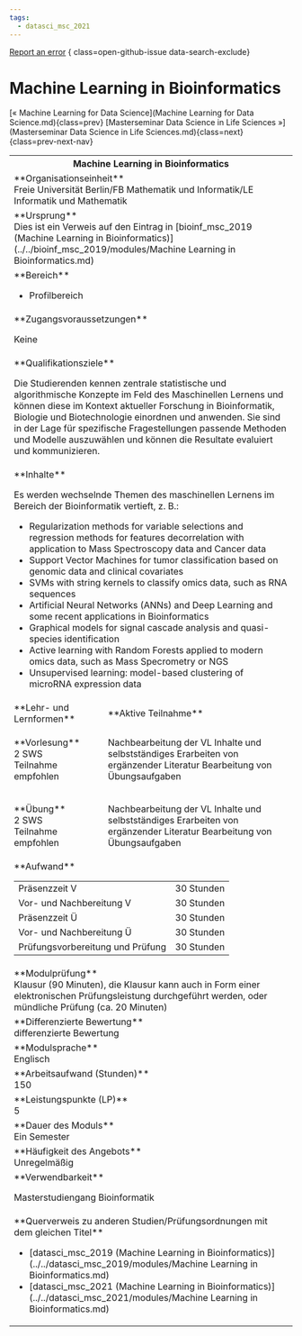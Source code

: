 ```yaml
---
tags:
  - datasci_msc_2021
---
```

[Report an error](https://github.com/SGSSGene/FUB-SUP/issues/new?title=Error%20in%20%22Machine%20Learning%20in%20Bioinformatics%22&body=There%20seems%20to%20be%20an%20error%20in%20module%20%22Machine%20Learning%20in%20Bioinformatics%22%2E%0A%0A%3CDescribe%20here%20a%20slightly%20more%20detailed%20description%20of%20what%20is%20wrong%3E&labels=bug)
{ class=open-github-issue data-search-exclude}

# Machine Learning in Bioinformatics

[« Machine Learning for Data Science](Machine Learning for Data Science.md){class=prev}
[Masterseminar Data Science in Life Sciences »](Masterseminar Data Science in Life Sciences.md){class=next}
{class=prev-next-nav}

<table markdown id="moduledesc">
<tr markdown class="moduledesc_head"><th colspan="2">Machine Learning in Bioinformatics </th></tr>
<tr markdown><td colspan="2">**Organisationseinheit**   <br>Freie Universität Berlin/FB Mathematik und Informatik/LE Informatik und Mathematik</td></tr>
<tr markdown><td colspan="2">**Ursprung**<br>Dies ist ein Verweis auf den Eintrag in [bioinf_msc_2019 (Machine Learning in Bioinformatics)](../../bioinf_msc_2019/modules/Machine Learning in Bioinformatics.md)</td></tr>
<tr markdown><td colspan="2">**Bereich**<br>


- Profilbereich

</td></tr>

<tr markdown><td colspan="2">**Zugangsvoraussetzungen** <br>

Keine


</td></tr>
<tr markdown><td colspan="2">**Qualifikationsziele**    <br>

Die Studierenden kennen zentrale statistische und algorithmische Konzepte im
Feld des Maschinellen Lernens und können diese im Kontext aktueller
Forschung in Bioinformatik, Biologie und Biotechnologie einordnen und
anwenden. Sie sind in der Lage für spezifische Fragestellungen passende
Methoden und Modelle auszuwählen und können die Resultate evaluiert und
kommunizieren.


</td></tr>
<tr markdown><td colspan="2">**Inhalte**                <br>

Es werden wechselnde Themen des maschinellen Lernens im Bereich der
Bioinformatik vertieft, z. B.:

- Regularization methods for variable selections and regression methods for
  features decorrelation with application to Mass Spectroscopy data and
  Cancer data
- Support Vector Machines for tumor classification based on genomic data and
  clinical covariates
- SVMs with string kernels to classify omics data, such as RNA sequences
- Artificial Neural Networks (ANNs) and Deep Learning and some recent
  applications in Bioinformatics
- Graphical models for signal cascade analysis and quasi-species
  identification
- Active learning with Random Forests applied to modern omics data, such as
  Mass Specrometry or NGS
- Unsupervised learning: model-based clustering of microRNA expression data


</td></tr>

<tr markdown><td>**Lehr- und Lernformen**</td><td>**Aktive Teilnahme**</td></tr>
<tr markdown><td> **Vorlesung** <br>2 SWS <br> Teilnahme empfohlen</td><td>

Nachbearbeitung der VL Inhalte und selbstständiges Erarbeiten von ergänzender Literatur
Bearbeitung von Übungsaufgaben
</td></tr>
<tr markdown><td> **Übung** <br>2 SWS <br> Teilnahme empfohlen</td><td>

Nachbearbeitung der VL Inhalte und selbstständiges Erarbeiten von ergänzender Literatur
Bearbeitung von Übungsaufgaben
</td></tr>
<tr markdown><td colspan="2">**Aufwand**                <br>
<table class="aufwand_table">
<tr><td>Präsenzzeit V</td><td>30 Stunden</td></tr>
<tr><td>Vor- und Nachbereitung V</td><td>30 Stunden</td></tr>
<tr><td>Präsenzzeit Ü</td><td>30 Stunden</td></tr>
<tr><td>Vor- und Nachbereitung Ü</td><td>30 Stunden</td></tr>
<tr><td>Prüfungsvorbereitung und Prüfung</td><td>30 Stunden</td></tr>
</table>

</td></tr>
<tr markdown><td colspan="2">**Modulprüfung**             <br>Klausur (90 Minuten), die Klausur kann auch in Form einer elektronischen
Prüfungsleistung durchgeführt werden, oder mündliche Prüfung (ca. 20
Minuten)


</td></tr>
<tr markdown><td colspan="2">**Differenzierte Bewertung** <br>differenzierte Bewertung

</td></tr>
<tr markdown><td colspan="2">**Modulsprache**             <br>Englisch</td></tr>
<tr markdown><td colspan="2">**Arbeitsaufwand (Stunden)** <br>150</td></tr>
<tr markdown><td colspan="2">**Leistungspunkte (LP)**     <br>5</td></tr>
<tr markdown><td colspan="2">**Dauer des Moduls**         <br>Ein Semester</td></tr>
<tr markdown><td colspan="2">**Häufigkeit des Angebots**  <br>Unregelmäßig</td></tr>
<tr markdown><td colspan="2">**Verwendbarkeit**           <br>

Masterstudiengang Bioinformatik


</td></tr>

<tr markdown><td colspan="2">**Querverweis zu anderen Studien/Prüfungsordnungen mit dem gleichen Titel**<br>


- [datasci_msc_2019 (Machine Learning in Bioinformatics)](../../datasci_msc_2019/modules/Machine Learning in Bioinformatics.md)
- [datasci_msc_2021 (Machine Learning in Bioinformatics)](../../datasci_msc_2021/modules/Machine Learning in Bioinformatics.md)

</td></tr>

</table>
